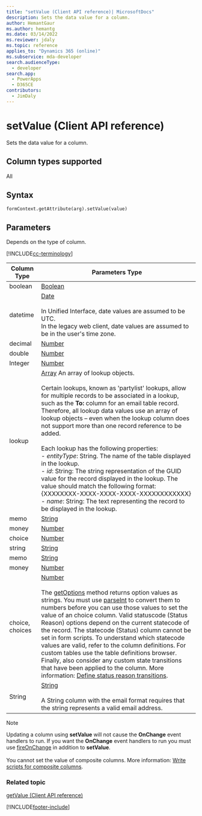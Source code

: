 ```yaml
---
title: "setValue (Client API reference)| MicrosoftDocs"
description: Sets the data value for a column.
author: HemantGaur
ms.author: hemantg
ms.date: 03/14/2022
ms.reviewer: jdaly
ms.topic: reference
applies_to: "Dynamics 365 (online)"
ms.subservice: mda-developer
search.audienceType: 
  - developer
search.app: 
  - PowerApps
  - D365CE
contributors:
  - JimDaly
---
```

# setValue (Client API reference)

Sets the data value for a column. 

## Column types supported

All

## Syntax

`formContext.getAttribute(arg).setValue(value)`

## Parameters
Depends on the type of column.

[!INCLUDE[cc-terminology](../../../../data-platform/includes/cc-terminology.md)]

| Column Type|Parameters Type|
-------|------|
| boolean| [Boolean](https://msdn.microsoft.com/library/t7bkhaz6.aspx) |
| datetime|[Date](https://msdn.microsoft.com/library/cd9w2te4.aspx) <br/><br/>In Unified Interface, date values are assumed to be UTC.<br/>In the legacy web client, date values are assumed to be in the user's time zone.|
| decimal| [Number](https://msdn.microsoft.com/library/dwab3ed2.aspx)|
| double| [Number](https://msdn.microsoft.com/library/dwab3ed2.aspx) |
| Integer|[Number](https://msdn.microsoft.com/library/dwab3ed2.aspx)|
| lookup  | [Array](https://msdn.microsoft.com/library/k4h76zbx.aspx) An array of lookup objects. <br/><br/>Certain lookups, known as 'partylist' lookups, allow for multiple records to be associated in a lookup, such as the **To:** column for an email table record. Therefore, all lookup data values use an array of lookup objects – even when the lookup column does not support more than one record reference to be added.<br/><br/>Each lookup has the following properties:<br/>- *entityType*: String. The name of the table displayed in the lookup.<br/>- *id*: String: The string representation of the GUID value for the record displayed in the lookup. The value should match the following format: {XXXXXXXX-XXXX-XXXX-XXXX-XXXXXXXXXXXX}<br/>- *name*: String: The text representing the record to be displayed in the lookup.|
| memo  | [String](https://msdn.microsoft.com/library/ecczf11c.aspx)  |
| money| [Number](https://msdn.microsoft.com/library/dwab3ed2.aspx)  |
| choice | [Number](https://msdn.microsoft.com/library/dwab3ed2.aspx)  |
| string | [String](https://msdn.microsoft.com/library/ecczf11c.aspx)|
| memo | [String](https://msdn.microsoft.com/library/ecczf11c.aspx)|
| money|[Number](https://msdn.microsoft.com/library/dwab3ed2.aspx)|
| choice, choices|[Number](https://msdn.microsoft.com/library/dwab3ed2.aspx)<br/><br/>The [getOptions](getOptions.md) method returns option values as strings. You must use [parseInt](https://msdn.microsoft.com/library/x53yedee.aspx) to convert them to numbers before you can use those values to set the value of an choice column. Valid statuscode (Status Reason) options depend on the current statecode of the record. The statecode (Status) column cannot be set in form scripts. To understand which statecode values are valid, refer to the column definitions. For custom tables use the table definitions browser. Finally, also consider any custom state transitions that have been applied to the column. More information: [Define status reason transitions](/dynamics365/customer-engagement/customize/define-status-reason-transitions).| 
| String| [String](https://msdn.microsoft.com/library/ecczf11c.aspx) <br/><br/> A String column with the email format requires that the string represents a valid email address.|


> [!NOTE]
> Updating a column using **setValue** will not cause the **OnChange** event handlers to run. If you want the **OnChange** event handlers to run you must use [fireOnChange](../attributes/fireOnChange.md) in addition to **setValue**. <br/><br/>
You cannot set the value of composite columns. More information: [Write scripts for composite columns](../composite-attributes.md).

### Related topic
[getValue (Client API reference)](getValue.md)


[!INCLUDE[footer-include](../../../../../includes/footer-banner.md)]
